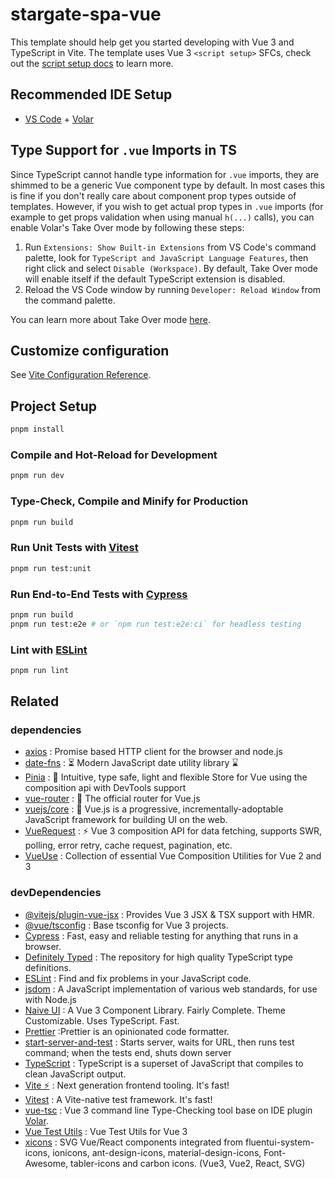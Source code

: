 # stargate-spa-vue

This template should help get you started developing with Vue 3 and TypeScript in Vite. The template uses Vue 3 `<script setup>` SFCs, check out the [script setup docs](https://v3.vuejs.org/api/sfc-script-setup.html#sfc-script-setup) to learn more.

## Recommended IDE Setup

- [VS Code](https://code.visualstudio.com/) + [Volar](https://marketplace.visualstudio.com/items?itemName=Vue.volar)

## Type Support for `.vue` Imports in TS

Since TypeScript cannot handle type information for `.vue` imports, they are shimmed to be a generic Vue component type by default. In most cases this is fine if you don't really care about component prop types outside of templates. However, if you wish to get actual prop types in `.vue` imports (for example to get props validation when using manual `h(...)` calls), you can enable Volar's Take Over mode by following these steps:

1. Run `Extensions: Show Built-in Extensions` from VS Code's command palette, look for `TypeScript and JavaScript Language Features`, then right click and select `Disable (Workspace)`. By default, Take Over mode will enable itself if the default TypeScript extension is disabled.
2. Reload the VS Code window by running `Developer: Reload Window` from the command palette.

You can learn more about Take Over mode [here](https://github.com/johnsoncodehk/volar/discussions/471).

## Customize configuration

See [Vite Configuration Reference](https://vitejs.dev/config/).

## Project Setup

```sh
pnpm install
```

### Compile and Hot-Reload for Development

```sh
pnpm run dev
```

### Type-Check, Compile and Minify for Production

```sh
pnpm run build
```

### Run Unit Tests with [Vitest](https://vitest.dev/)

```sh
pnpm run test:unit
```

### Run End-to-End Tests with [Cypress](https://www.cypress.io/)

```sh
pnpm run build
pnpm run test:e2e # or `npm run test:e2e:ci` for headless testing
```

### Lint with [ESLint](https://eslint.org/)

```sh
pnpm run lint
```

## Related

### dependencies
- [axios](https://github.com/axios/axios)
: Promise based HTTP client for the browser and node.js
- [date-fns](https://github.com/date-fns/date-fns)
: ⏳ Modern JavaScript date utility library ⌛️
- [Pinia](https://github.com/vuejs/pinia) 
: 🍍 Intuitive, type safe, light and flexible Store for Vue using the composition api with DevTools support
- [vue-router](https://github.com/vuejs/router)
: 🚦 The official router for Vue.js
- [vuejs/core](https://github.com/vuejs/core)
: 🖖 Vue.js is a progressive, incrementally-adoptable JavaScript framework for building UI on the web.
- [VueRequest](https://github.com/Attojs/vue-request)
: ⚡️ Vue 3 composition API for data fetching, supports SWR, polling, error retry, cache request, pagination, etc.
- [VueUse](https://github.com/vueuse/vueuse)
: Collection of essential Vue Composition Utilities for Vue 2 and 3

### devDependencies
- [@vitejs/plugin-vue-jsx](https://github.com/vitejs/vite/tree/main/packages/plugin-vue-jsx)
: Provides Vue 3 JSX & TSX support with HMR.
- [@vue/tsconfig](https://github.com/vuejs/tsconfig)
: Base tsconfig for Vue 3 projects.
- [Cypress](https://github.com/cypress-io/cypress)
: Fast, easy and reliable testing for anything that runs in a browser.
- [Definitely Typed](https://github.com/DefinitelyTyped/DefinitelyTyped)
: The repository for high quality TypeScript type definitions.
- [ESLint](https://github.com/eslint/eslint)
: Find and fix problems in your JavaScript code.
- [jsdom](https://github.com/jsdom/jsdom)
: A JavaScript implementation of various web standards, for use with Node.js
- [Naive UI](https://github.com/TuSimple/naive-ui)
: A Vue 3 Component Library. Fairly Complete. Theme Customizable. Uses TypeScript. Fast.
- [Prettier](https://github.com/prettier/prettier)
:Prettier is an opinionated code formatter.
- [start-server-and-test](https://github.com/bahmutov/start-server-and-test)
: Starts server, waits for URL, then runs test command; when the tests end, shuts down server
- [TypeScript](https://github.com/Microsoft/TypeScript)
: TypeScript is a superset of JavaScript that compiles to clean JavaScript output.
- [Vite ⚡](https://github.com/vitejs/vite)
: Next generation frontend tooling. It's fast!
- [Vitest](https://github.com/vitest-dev/vitest)
: A Vite-native test framework. It's fast!
- [vue-tsc](https://github.com/johnsoncodehk/volar/tree/master/packages/vue-tsc)
: Vue 3 command line Type-Checking tool base on IDE plugin [Volar](https://github.com/johnsoncodehk/volar).
- [Vue Test Utils](https://github.com/vuejs/test-utils)
: Vue Test Utils for Vue 3
- [xicons](https://github.com/07akioni/xicons)
: SVG Vue/React components integrated from fluentui-system-icons, ionicons, ant-design-icons, material-design-icons, Font-Awesome, tabler-icons and carbon icons. (Vue3, Vue2, React, SVG)
